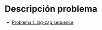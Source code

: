 # Descripción problema
- [Problema 1: zig-zag sequence](https://www.hackerrank.com/challenges/one-week-preparation-kit-zig-zag-sequence/problem)
